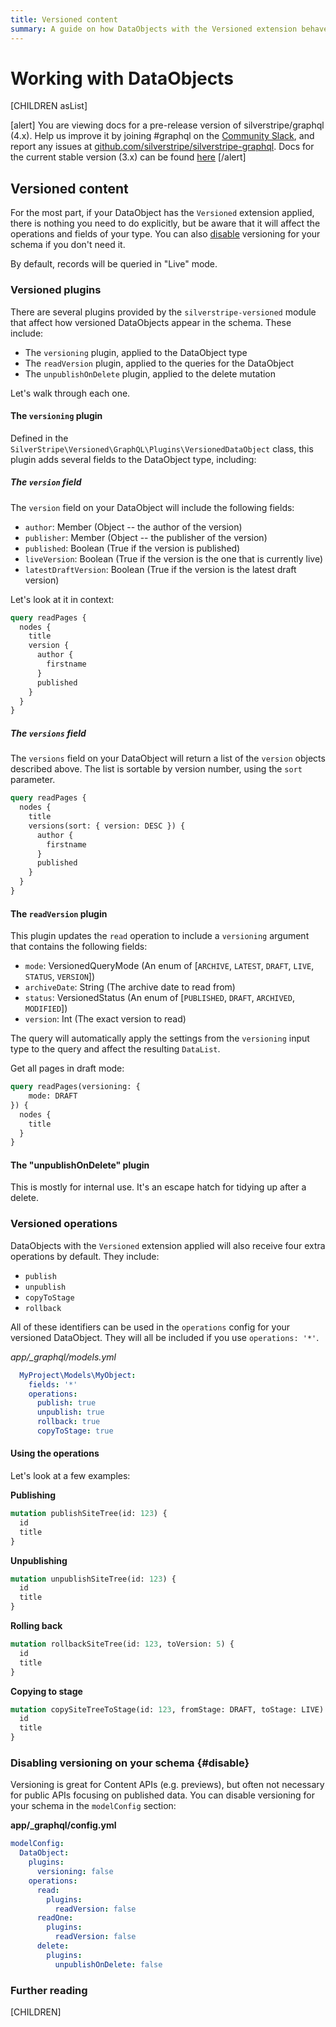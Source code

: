 ```yaml
---
title: Versioned content
summary: A guide on how DataObjects with the Versioned extension behave in GraphQL schemas
---
```


# Working with DataObjects

[CHILDREN asList]

[alert]
You are viewing docs for a pre-release version of silverstripe/graphql (4.x).
Help us improve it by joining #graphql on the [Community Slack](https://www.silverstripe.org/blog/community-slack-channel/),
and report any issues at [github.com/silverstripe/silverstripe-graphql](https://github.com/silverstripe/silverstripe-graphql). 
Docs for the current stable version (3.x) can be found
[here](https://github.com/silverstripe/silverstripe-graphql/tree/3)
[/alert]

## Versioned content

For the most part, if your DataObject has the `Versioned` extension applied, there is nothing you need to do
explicitly, but be aware that it will affect the operations and fields of your type.
You can also [disable](#disable) versioning for your schema if you don't need it.

By default, records will be queried in "Live" mode.

### Versioned plugins

There are several plugins provided by the `silverstripe-versioned` module that affect how versioned DataObjects
appear in the schema. These include:

* The `versioning` plugin, applied to the DataObject type
* The `readVersion` plugin, applied to the queries for the DataObject
* The `unpublishOnDelete` plugin, applied to the delete mutation

Let's walk through each one.

#### The `versioning` plugin

Defined in the `SilverStripe\Versioned\GraphQL\Plugins\VersionedDataObject` class, this plugin adds
several fields to the DataObject type, including:

##### The `version` field

The `version` field on your DataObject will include the following fields:

* `author`: Member (Object -- the author of the version)
* `publisher`: Member (Object -- the publisher of the version)
* `published`: Boolean (True if the version is published)
* `liveVersion`: Boolean (True if the version is the one that is currently live)
* `latestDraftVersion`: Boolean (True if the version is the latest draft version)

Let's look at it in context:

```graphql
query readPages {
  nodes {
    title
    version {
      author {
        firstname
      }
      published
    }
  }
}
```

##### The `versions` field

The `versions` field on your DataObject will return a list of the `version` objects described above.
The list is sortable by version number, using the `sort` parameter.

```graphql
query readPages {
  nodes {
    title
    versions(sort: { version: DESC }) {
      author {
        firstname
      }
      published
    }
  }
}
```

#### The `readVersion` plugin

This plugin updates the `read` operation to include a `versioning` argument that contains the following
fields:

* `mode`: VersionedQueryMode (An enum of [`ARCHIVE`, `LATEST`, `DRAFT`, `LIVE`, `STATUS`, `VERSION`])
* `archiveDate`: String (The archive date to read from)
* `status`: VersionedStatus (An enum of [`PUBLISHED`, `DRAFT`, `ARCHIVED`, `MODIFIED`])
* `version`: Int (The exact version to read)

The query will automatically apply the settings from the `versioning` input type to the query and affect
the resulting `DataList`.

Get all pages in draft mode:

```graphql
query readPages(versioning: {
    mode: DRAFT
}) {
  nodes {
    title
  }
}
```

#### The "unpublishOnDelete" plugin

This is mostly for internal use. It's an escape hatch for tidying up after a delete.

### Versioned operations

DataObjects with the `Versioned` extension applied will also receive four extra operations
by default. They include:

* `publish`
* `unpublish`
* `copyToStage`
* `rollback`

All of these identifiers can be used in the `operations` config for your versioned
DataObject. They will all be included if you use `operations: '*'`.

*app/_graphql/models.yml*
```yaml
  MyProject\Models\MyObject:
    fields: '*'
    operations:
      publish: true
      unpublish: true
      rollback: true
      copyToStage: true

```

#### Using the operations

Let's look at a few examples:

**Publishing**
```graphql
mutation publishSiteTree(id: 123) {
  id
  title
}
```

**Unpublishing**
```graphql
mutation unpublishSiteTree(id: 123) {
  id
  title
}
```

**Rolling back**
```graphql
mutation rollbackSiteTree(id: 123, toVersion: 5) {
  id
  title
}
```

**Copying to stage**
```graphql
mutation copySiteTreeToStage(id: 123, fromStage: DRAFT, toStage: LIVE) {
  id
  title
}
```

### Disabling versioning on your schema {#disable}

Versioning is great for Content APIs (e.g. previews), but often not necessary for public APIs focusing on published data.
You can disable versioning for your schema in the `modelConfig` section:

**app/_graphql/config.yml**

```yaml
modelConfig:
  DataObject:
    plugins:
      versioning: false
    operations:
      read:
        plugins:
          readVersion: false
      readOne:
        plugins:
          readVersion: false
      delete:
        plugins:
          unpublishOnDelete: false
```

### Further reading

[CHILDREN]
